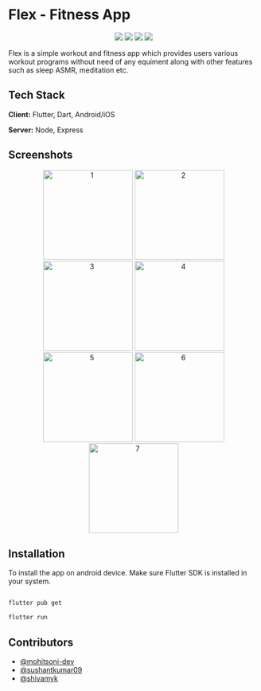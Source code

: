 
# Flex - Fitness App
<p align="center">
    <a href="https://github.com/mohitsoni-dev/fitness-app-flutter/graphs/contributors" alt="Contributors">
        <img src="https://img.shields.io/github/contributors/mohitsoni-dev/fitness-app-flutter" /></a>
         <a href="https://github.com/mohitsoni-dev/fitness-app-flutter/blob/master/LICENSE" alt="LICENSE">
        <img src="https://img.shields.io/apm/l/atomic-design-ui.svg?" /></a>
         <a href="https://github.com/mohitsoni-dev/fitness-app-flutter/network/members" alt="Forks">
        <img src="https://badgen.net/github/forks/mohitsoni-dev/fitness-app-flutter/" /></a>
         <a href="https://github.com/mohitsoni-dev/fitness-app-flutter/stargazers" alt="Stars">
        <img src="https://badgen.net/github/stars/mohitsoni-dev/fitness-app-flutter" /></a>
         
</p>

Flex is a simple workout and fitness app which provides users various workout programs without need of any equiment along with other features such as sleep ASMR, meditation etc.

## Tech Stack

**Client:** Flutter, Dart, Android/iOS

**Server:** Node, Express

## Screenshots
<p align="center">
	<img src="https://i.ibb.co/r0QgBkb/1.png" alt="1" border="0" width=180>
	<img src="https://i.ibb.co/bW4v59K/2.png" alt="2" border="0" width=180>
	<img src="https://i.ibb.co/JzP6LVv/3.png" alt="3" border="0" width=180>
	<img src="https://i.ibb.co/H2J5DPz/4.png" alt="4" border="0" width=180>
	<img src="https://i.ibb.co/84vkzt7/5.png" alt="5" border="0" width=180>
	<img src="https://i.ibb.co/pzb40n1/6.png" alt="6" border="0" width=180>
	<img src="https://i.ibb.co/mD9ZTn9/7.png" alt="7" border="0" width=180>
</p>

## Installation

To install the app on android device. Make sure Flutter SDK is installed in your system.
```bash

flutter pub get

flutter run

```

## Contributors
- [@mohitsoni-dev](https://www.github.com/mohitsoni-dev)
-  [@sushantkumar09](https://github.com/sushantkumar09)
-  [@shivamyk](https://github.com/shivamyk)
